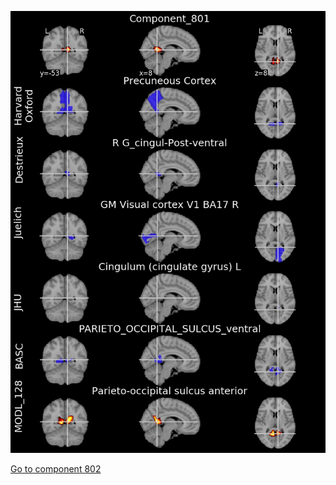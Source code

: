 


![801](preliminary/801.jpg "Component 801")

[Go to component 802](https://parietal-inria.github.io/MODL_atlas/1024/802 "Component 802")
